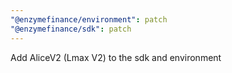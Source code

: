 ```yaml
---
"@enzymefinance/environment": patch
"@enzymefinance/sdk": patch
---
```


Add AliceV2 (Lmax V2) to the sdk and environment
